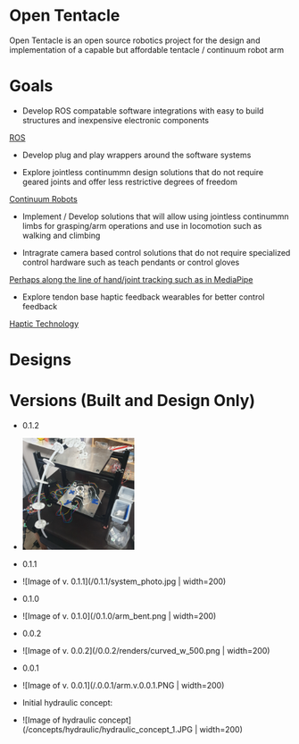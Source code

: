 # Open Tentacle
Open Tentacle is an open source robotics project for the design and implementation of a capable but affordable tentacle / continuum robot arm

# Goals
- Develop ROS compatable software integrations with easy to build structures and inexpensive electronic components

[ROS](https://www.ros.org/)

- Develop plug and play wrappers around the software systems

- Explore jointless continummn design solutions that do not require geared joints and offer less restrictive degrees of freedom

[Continuum Robots](https://www.google.com/search?q=Continuum++Robots&hs=Uh4&channel=fs&sxsrf=ALeKk03InHyTqxbpPBT8OlIoehBswv41-g:1590844447721&source=lnms&tbm=isch&sa=X&ved=2ahUKEwjBy8ux1dvpAhVQBKYKHT8cD0MQ_AUoAXoECAwQAw&biw=1920&bih=832)

- Implement / Develop solutions that will allow using jointless continummn limbs for grasping/arm operations and use in locomotion such as walking and climbing

- Intragrate camera based control solutions that do not require specialized control hardware such as teach pendants or control gloves

[Perhaps along the line of hand/joint tracking such as in MediaPipe](https://ai.googleblog.com/2019/08/on-device-real-time-hand-tracking-with.html)

- Explore tendon base haptic feedback wearables for better control feedback  

[Haptic Technology](https://en.wikipedia.org/wiki/Haptic_technology) 

# Designs


# Versions (Built and Design Only)

- 0.1.2
- <img src="/0.1.2/0.1.2.jpg" width="200" />

- 0.1.1
- ![Image of v. 0.1.1](/0.1.1/system_photo.jpg | width=200)

- 0.1.0
- ![Image of v. 0.1.0](/0.1.0/arm_bent.png | width=200)

- 0.0.2 
- ![Image of v. 0.0.2](/0.0.2/renders/curved_w_500.png | width=200)

- 0.0.1
- ![Image of v. 0.0.1](/.0.0.1/arm.v.0.0.1.PNG | width=200)

- Initial hydraulic concept:
- ![Image of hydraulic concept](/concepts/hydraulic/hydraulic_concept_1.JPG | width=200)

